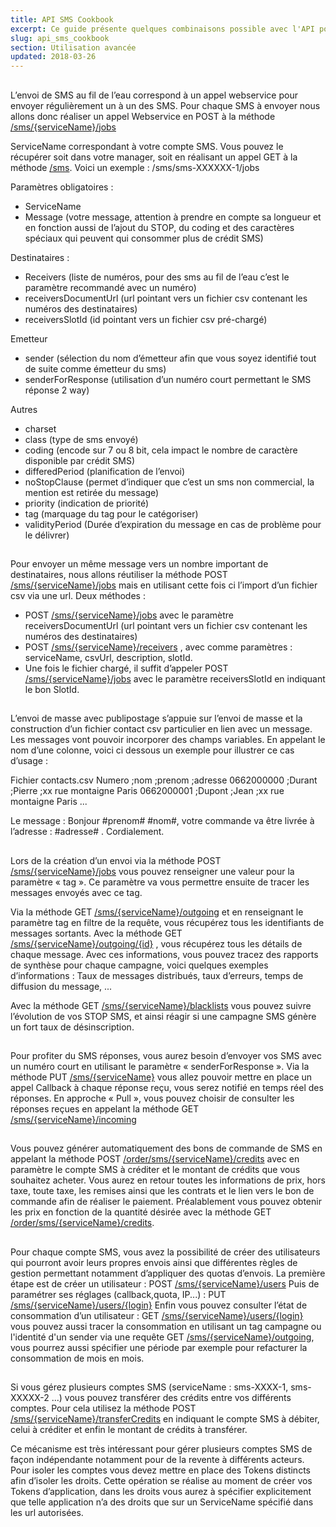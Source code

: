 ```yaml
---
title: API SMS Cookbook
excerpt: Ce guide présente quelques combinaisons possible avec l'API pour utiliser la plateforme SMS d'OVH.
slug: api_sms_cookbook
section: Utilisation avancée
updated: 2018-03-26
---
```



## 
L’envoi de SMS au fil de l’eau correspond à un appel webservice pour envoyer régulièrement un à un des SMS. Pour chaque SMS à envoyer nous allons donc réaliser un appel Webservice en POST à la méthode [/sms/{serviceName}/jobs](https://eu.api.ovh.com/console/#/sms/{serviceName}/jobs#POST)

ServiceName correspondant à votre compte SMS. Vous pouvez le récupérer soit dans votre manager, soit en réalisant un appel GET à la méthode [/sms](https://api.ovh.com/console/#/sms#GET). 
Voici un exemple : /sms/sms-XXXXXX-1/jobs

Paramètres obligatoires :

- ServiceName
- Message (votre message, attention à prendre en compte sa longueur et en fonction aussi de l’ajout du STOP, du coding et des caractères spéciaux qui peuvent qui consommer plus de crédit SMS)


Destinataires :

- Receivers (liste de numéros, pour des sms au fil de l’eau c’est le paramètre recommandé avec un numéro)
- receiversDocumentUrl (url pointant vers un fichier csv contenant les numéros des destinataires)
- receiversSlotId (id pointant vers un fichier csv pré-chargé)


Emetteur

- sender (sélection du nom d’émetteur afin que vous soyez identifié tout de suite comme émetteur du sms)
- senderForResponse (utilisation d’un numéro court permettant le SMS réponse 2 way)


Autres 

- charset
- class (type de sms envoyé)
- coding (encode sur 7 ou 8 bit, cela impact le nombre de caractère disponible par crédit SMS)
- differedPeriod (planification de l’envoi)
- noStopClause (permet d’indiquer que c’est un sms non commercial, la mention est retirée du message)
- priority (indication de priorité)
- tag (marquage du tag pour le catégoriser)
- validityPeriod (Durée d’expiration du message en cas de problème pour le délivrer)




## 
Pour envoyer un même message vers un nombre important de destinataires, nous allons réutiliser la méthode POST [/sms/{serviceName}/jobs](https://api.ovh.com/console/#/sms/{serviceName}/jobs#POST) mais en utilisant cette fois ci l’import d’un fichier csv via une url.
Deux méthodes :

- POST [/sms/{serviceName}/jobs](https://api.ovh.com/console/#/sms/{serviceName}/jobs#POST) avec le paramètre receiversDocumentUrl (url pointant vers un fichier csv contenant les numéros des destinataires)
- POST [/sms/{serviceName}/receivers](https://api.ovh.com/console/#/sms/{serviceName}/receivers#POST) , avec comme paramètres : serviceName, csvUrl, description, slotId.
- Une fois le fichier chargé, il suffit d’appeler POST [/sms/{serviceName}/jobs](https://api.ovh.com/console/#/sms/{serviceName}/jobs#POST) avec le paramètre receiversSlotId en indiquant le bon SlotId.




## 
L’envoi de masse avec publipostage s’appuie sur l’envoi de masse et la construction d’un fichier contact csv particulier en lien avec un message.
Les messages vont pouvoir incorporer des champs variables. En appelant le nom d’une colonne, voici ci dessous un exemple pour illustrer ce cas d’usage :

Fichier contacts.csv
Numero ;nom ;prenom ;adresse
0662000000 ;Durant ;Pierre ;xx rue montaigne Paris
0662000001 ;Dupont ;Jean ;xx rue montaigne Paris
...

Le message :
Bonjour #prenom# #nom#, votre commande va être livrée à l’adresse : #adresse# . Cordialement.


## 
Lors de la création d’un envoi via la méthode POST [/sms/{serviceName}/jobs](https://api.ovh.com/console/#/sms/{serviceName}/jobs#POST) vous pouvez renseigner une valeur pour la paramètre « tag ». Ce paramètre va vous permettre ensuite de tracer les messages envoyés avec ce tag.

Via la méthode GET [/sms/{serviceName}/outgoing](https://api.ovh.com/console/#/sms/{serviceName}/outgoing#GET) et en renseignant le paramètre tag en filtre de la requête, vous récupérez tous les identifiants de messages sortants.
Avec la méthode GET [/sms/{serviceName}/outgoing/{id}](https://api.ovh.com/console/#/sms/{serviceName}/outgoing/{id}#GET) , vous récupérez tous les détails de chaque message.
Avec ces informations, vous pouvez tracez des rapports de synthèse pour chaque campagne, voici quelques exemples d’informations :
Taux de messages distribués, taux d’erreurs, temps de diffusion du message, ...

Avec la méthode GET [/sms/{serviceName}/blacklists](https://api.ovh.com/console/#/sms/{serviceName}/blacklists#GET) vous pouvez suivre l’évolution de vos STOP SMS, et ainsi réagir si une campagne SMS génère un fort taux de désinscription.


## 
Pour profiter du SMS réponses, vous aurez besoin d’envoyer vos SMS avec un numéro court en utilisant le paramètre « senderForResponse ».
Via la méthode PUT [/sms/{serviceName}](https://api.ovh.com/console/#/sms/{serviceName}#PUT) vous allez pouvoir mettre en place un appel Callback à chaque réponse reçu, vous serez notifié en temps réel des réponses.
En approche « Pull », vous pouvez choisir de consulter les réponses reçues en appelant la méthode GET [/sms/{serviceName}/incoming](https://api.ovh.com/console/#/sms/{serviceName}/incoming#GET)


## 
Vous pouvez générer automatiquement des bons de commande de SMS en appelant la méthode POST [/order/sms/{serviceName}/credits](https://api.ovh.com/console/#/order/order/sms/{serviceName}/credits#POST) avec en paramètre le compte SMS à créditer et le montant de crédits que vous souhaitez acheter. Vous aurez en retour toutes les informations de prix, hors taxe, toute taxe, les remises ainsi que les contrats et le lien vers le bon de commande afin de réaliser le paiement.
Préalablement vous pouvez obtenir les prix en fonction de la quantité désirée avec la méthode GET [/order/sms/{serviceName}/credits](https://api.ovh.com/console/#/order/sms/{serviceName}/credits#GET).


## 
Pour chaque compte SMS, vous avez la possibilité de créer des utilisateurs qui pourront avoir leurs propres envois ainsi que différentes règles de gestion permettant notamment d’appliquer des quotas d’envois.
La première étape est de créer un utilisateur : POST [/sms/{serviceName}/users](https://api.ovh.com/console/#/sms/{serviceName}/users#POST)
Puis de paramétrer ses réglages (callback,quota, IP...) : PUT [/sms/{serviceName}/users/{login}](https://api.ovh.com/console/#/sms/{serviceName}/users/{login}#PUT)
Enfin vous pouvez consulter l’état de consommation d’un utilisateur : GET [/sms/{serviceName}/users/{login}](https://api.ovh.com/console/#/sms/{serviceName}/users/{login}#GET) vous pouvez aussi tracer la consommation en utilisant un tag campagne ou l'identité d'un sender via une requête GET [/sms/{serviceName}/outgoing](https://api.ovh.com/console/#/sms/{serviceName}/outgoing#GET), vous pourrez aussi spécifier une période par exemple pour refacturer la consommation de mois en mois.


## 
Si vous gérez plusieurs comptes SMS (serviceName : sms-XXXX-1, sms-XXXXX-2 ...) vous pouvez transférer des crédits entre vos différents comptes.
Pour cela utilisez la méthode POST [/sms/{serviceName}/transferCredits](https://api.ovh.com/console/#/sms/{serviceName}/transferCredits#POST) en indiquant le compte SMS à débiter, celui à créditer et enfin le montant de crédits à transférer.

Ce mécanisme est très intéressant pour gérer plusieurs comptes SMS de façon indépendante notamment pour de la revente à différents acteurs. Pour isoler les comptes vous devez mettre en place des Tokens distincts afin d’isoler les droits. Cette opération se réalise au moment de créer vos Tokens d’application, dans les droits vous aurez à spécifier explicitement que telle application n’a des droits que sur un ServiceName spécifié dans les url autorisées.
